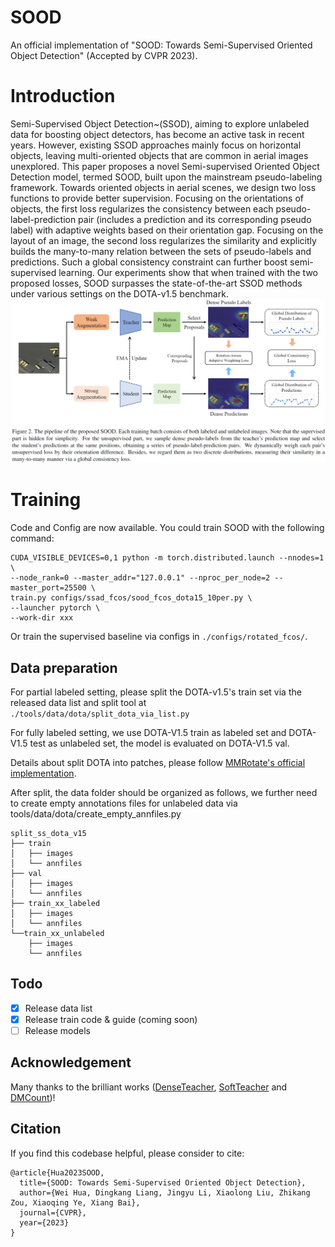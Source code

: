# SOOD
An official implementation of "SOOD: Towards Semi-Supervised Oriented Object Detection" (Accepted by CVPR 2023).

# Introduction
Semi-Supervised Object Detection~(SSOD), aiming to explore unlabeled data for boosting object detectors, has become an active task in recent years. However, existing SSOD approaches mainly focus on horizontal objects, leaving multi-oriented objects that are common in aerial images unexplored. This paper proposes a novel Semi-supervised Oriented Object Detection model, termed SOOD, built upon the mainstream pseudo-labeling framework. Towards oriented objects in aerial scenes, we design two loss functions to provide better supervision. Focusing on the orientations of objects, the first loss regularizes the consistency between each pseudo-label-prediction pair (includes a prediction and its corresponding pseudo label) with adaptive weights based on their orientation gap. Focusing on the layout of an image, the second loss regularizes the similarity and explicitly builds the many-to-many relation between the sets of pseudo-labels and predictions. Such a global consistency constraint can further boost semi-supervised learning. Our experiments show that when trained with the two proposed losses, SOOD surpasses the state-of-the-art SSOD methods under various settings on the DOTA-v1.5 benchmark.
![intro](figs/intro.png)


# Training
Code and Config are now available. You could train SOOD with the following command:
```
CUDA_VISIBLE_DEVICES=0,1 python -m torch.distributed.launch --nnodes=1 \
--node_rank=0 --master_addr="127.0.0.1" --nproc_per_node=2 --master_port=25500 \
train.py configs/ssad_fcos/sood_fcos_dota15_10per.py \
--launcher pytorch \
--work-dir xxx
```
Or train the supervised baseline via configs in `./configs/rotated_fcos/`.

## Data preparation
For partial labeled setting, please split the DOTA-v1.5's train set via the released data list and split tool at `./tools/data/dota/split_dota_via_list.py`

For fully labeled setting, we use DOTA-V1.5 train as labeled set and DOTA-V1.5 test as unlabeled set, the model is evaluated on DOTA-V1.5 val.

Details about split DOTA into patches, please follow [MMRotate's official implementation](https://github.com/open-mmlab/mmrotate/blob/main/tools/data/dota/README.md).

After split, the data folder should be organized as follows, we further need to create empty annotations files for unlabeled data via tools/data/dota/create_empty_annfiles.py
```
split_ss_dota_v15
├── train
│   ├── images
│   └── annfiles
├── val
│   ├── images
│   └── annfiles
├── train_xx_labeled
│   ├── images
│   └── annfiles
└──train_xx_unlabeled
    ├── images
    └── annfiles

```

## Todo
- [x] Release data list
- [x] Release train code & guide (coming soon)
- [ ] Release models

## Acknowledgement
Many thanks to the brilliant works ([DenseTeacher](https://github.com/Megvii-BaseDetection/DenseTeacher), [SoftTeacher](https://github.com/microsoft/SoftTeacher) and [DMCount](https://github.com/cvlab-stonybrook/DM-Count))!


## Citation

If you find this codebase helpful, please consider to cite:

```
@article{Hua2023SOOD,
  title={SOOD: Towards Semi-Supervised Oriented Object Detection},
  author={Wei Hua, Dingkang Liang, Jingyu Li, Xiaolong Liu, Zhikang Zou, Xiaoqing Ye, Xiang Bai},
  journal={CVPR},
  year={2023}
} 
```
